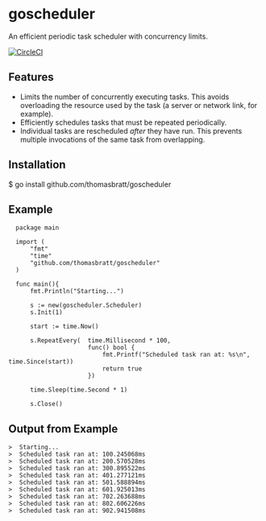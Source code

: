 goscheduler
===========

An efficient periodic task scheduler with concurrency limits.

[![CircleCI](https://circleci.com/gh/thomasbratt/goscheduler/tree/master.svg?style=svg)](https://circleci.com/gh/thomasbratt/goscheduler/tree/master)

Features
--------

* Limits the number of concurrently executing tasks. This avoids overloading
  the resource used by the task (a server or network link, for example).
* Efficiently schedules tasks that must be repeated periodically.
* Individual tasks are rescheduled _after_ they have run. This prevents multiple
  invocations of the same task from overlapping.
  
Installation
--------

$ go install github.com/thomasbratt/goscheduler

Example
--------

```
  package main
  
  import (
      "fmt"
      "time"
      "github.com/thomasbratt/goscheduler"
  )
  
  func main(){
      fmt.Println("Starting...")
      
      s := new(goscheduler.Scheduler)
      s.Init(1)
      
      start := time.Now()
      
      s.RepeatEvery(  time.Millisecond * 100,
                      func() bool {
                          fmt.Printf("Scheduled task ran at: %s\n", time.Since(start))
                          return true
                      })
      
      time.Sleep(time.Second * 1)
      
      s.Close()
```

Output from Example
--------

```
>  Starting...
>  Scheduled task ran at: 100.245068ms
>  Scheduled task ran at: 200.570528ms
>  Scheduled task ran at: 300.895522ms
>  Scheduled task ran at: 401.277121ms
>  Scheduled task ran at: 501.588894ms
>  Scheduled task ran at: 601.925013ms
>  Scheduled task ran at: 702.263688ms
>  Scheduled task ran at: 802.606226ms
>  Scheduled task ran at: 902.941508ms
```
